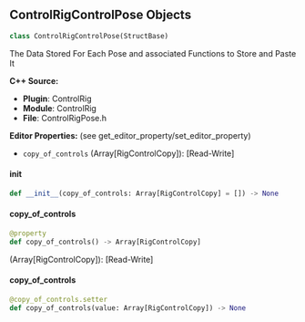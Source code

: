 ## ControlRigControlPose Objects

```python
class ControlRigControlPose(StructBase)
```

The Data Stored For Each Pose and associated Functions to Store and Paste It

**C++ Source:**

- **Plugin**: ControlRig
- **Module**: ControlRig
- **File**: ControlRigPose.h

**Editor Properties:** (see get_editor_property/set_editor_property)

- ``copy_of_controls`` (Array[RigControlCopy]):  [Read-Write]

<a id="unreal.ControlRigControlPose.__init__"></a>

#### __init__

```python
def __init__(copy_of_controls: Array[RigControlCopy] = []) -> None
```

<a id="unreal.ControlRigControlPose.copy_of_controls"></a>

#### copy_of_controls

```python
@property
def copy_of_controls() -> Array[RigControlCopy]
```

(Array[RigControlCopy]):  [Read-Write]

<a id="unreal.ControlRigControlPose.copy_of_controls"></a>

#### copy_of_controls

```python
@copy_of_controls.setter
def copy_of_controls(value: Array[RigControlCopy]) -> None
```

<a id="unreal.RigVMDispatchFactory"></a>